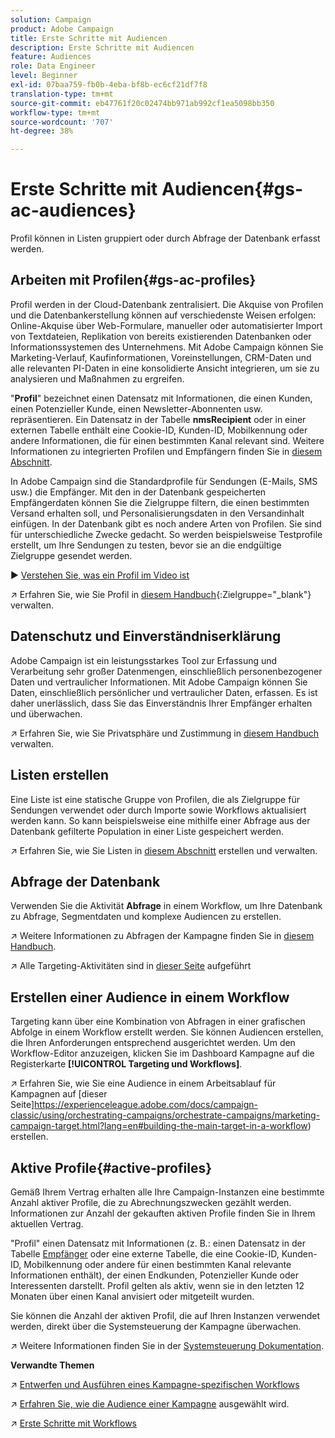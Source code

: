 ```yaml
---
solution: Campaign
product: Adobe Campaign
title: Erste Schritte mit Audiencen
description: Erste Schritte mit Audiencen
feature: Audiences
role: Data Engineer
level: Beginner
exl-id: 07baa759-fb0b-4eba-bf8b-ec6cf21df7f8
translation-type: tm+mt
source-git-commit: eb47761f20c02474bb971ab992cf1ea5098bb350
workflow-type: tm+mt
source-wordcount: '707'
ht-degree: 38%

---
```


# Erste Schritte mit Audiencen{#gs-ac-audiences}

Profil können in Listen gruppiert oder durch Abfrage der Datenbank erfasst werden.

## Arbeiten mit Profilen{#gs-ac-profiles}

Profil werden in der Cloud-Datenbank zentralisiert. Die Akquise von Profilen und die Datenbankerstellung können auf verschiedenste Weisen erfolgen: Online-Akquise über Web-Formulare, manueller oder automatisierter Import von Textdateien, Replikation von bereits existierenden Datenbanken oder Informationssystemen des Unternehmens. Mit Adobe Campaign können Sie Marketing-Verlauf, Kaufinformationen, Voreinstellungen, CRM-Daten und alle relevanten PI-Daten in eine konsolidierte Ansicht integrieren, um sie zu analysieren und Maßnahmen zu ergreifen.

&quot;**Profil**&quot; bezeichnet einen Datensatz mit Informationen, die einen Kunden, einen Potenzieller Kunde, einen Newsletter-Abonnenten usw. repräsentieren.
Ein Datensatz in der Tabelle **nmsRecipient** oder in einer externen Tabelle enthält eine Cookie-ID, Kunden-ID, Mobilkennung oder andere Informationen, die für einen bestimmten Kanal relevant sind. Weitere Informationen zu integrierten Profilen und Empfängern finden Sie in [diesem Abschnitt](../dev/datamodel.md#ootb-profiles).

In Adobe Campaign sind die Standardprofile für Sendungen (E-Mails, SMS usw.) die Empfänger. Mit den in der Datenbank gespeicherten Empfängerdaten können Sie die Zielgruppe filtern, die einen bestimmten Versand erhalten soll, und Personalisierungsdaten in den Versandinhalt einfügen. In der Datenbank gibt es noch andere Arten von Profilen. Sie sind für unterschiedliche Zwecke gedacht. So werden beispielsweise Testprofile erstellt, um Ihre Sendungen zu testen, bevor sie an die endgültige Zielgruppe gesendet werden.

:arrow_forward: [Verstehen Sie, was ein Profil im Video ist](https://video.tv.adobe.com/v/35611?quality=12)

:arrow_upper_right: Erfahren Sie, wie Sie Profil in [diesem Handbuch](https://experienceleague.adobe.com/docs/campaign-classic/using/getting-started/profile-management/about-profiles.html{{){:Zielgruppe=&quot;_blank&quot;} verwalten.

## Datenschutz und Einverständniserklärung

Adobe Campaign ist ein leistungsstarkes Tool zur Erfassung und Verarbeitung sehr großer Datenmengen, einschließlich personenbezogener Daten und vertraulicher Informationen. Mit Adobe Campaign können Sie Daten, einschließlich persönlicher und vertraulicher Daten, erfassen. Es ist daher unerlässlich, dass Sie das Einverständnis Ihrer Empfänger erhalten und überwachen.

:arrow_upper_right: Erfahren Sie, wie Sie Privatsphäre und Zustimmung in [diesem Handbuch](https://experienceleague.corp.adobe.com/docs/campaign-classic/using/getting-started/privacy/privacy-and-recommendations.html) verwalten.


## Listen erstellen

Eine Liste ist eine statische Gruppe von Profilen, die als Zielgruppe für Sendungen verwendet oder durch Importe sowie Workflows aktualisiert werden kann. So kann beispielsweise eine mithilfe einer Abfrage aus der Datenbank gefilterte Population in einer Liste gespeichert werden.

:arrow_upper_right: Erfahren Sie, wie Sie Listen in [diesem Abschnitt](https://experienceleague.adobe.com/docs/campaign-classic/using/getting-started/profile-management/creating-and-managing-lists.html) erstellen und verwalten.

## Abfrage der Datenbank

Verwenden Sie die Aktivität **Abfrage** in einem Workflow, um Ihre Datenbank zu Abfrage, Segmentdaten und komplexe Audiencen zu erstellen.

:arrow_upper_right: Weitere Informationen zu Abfragen der Kampagne finden Sie in [diesem Handbuch](https://experienceleague.adobe.com/docs/campaign-classic/using/automating-with-workflows/introduction/targeting-data.html).

:arrow_upper_right: Alle Targeting-Aktivitäten sind in [dieser Seite](https://experienceleague.adobe.com/docs/campaign-classic/using/automating-with-workflows/targeting-activities/about-targeting-activities.html) aufgeführt

## Erstellen einer Audience in einem Workflow

Targeting kann über eine Kombination von Abfragen in einer grafischen Abfolge in einem Workflow erstellt werden. Sie können Audiencen erstellen, die Ihren Anforderungen entsprechend ausgerichtet werden. Um den Workflow-Editor anzuzeigen, klicken Sie im Dashboard Kampagne auf die Registerkarte **[!UICONTROL Targeting und Workflows]**.

:arrow_upper_right: Erfahren Sie, wie Sie eine Audience in einem Arbeitsablauf für Kampagnen auf [dieser Seite]https://experienceleague.adobe.com/docs/campaign-classic/using/orchestrating-campaigns/orchestrate-campaigns/marketing-campaign-target.html?lang=en#building-the-main-target-in-a-workflow) erstellen.


## Aktive Profile{#active-profiles}

Gemäß Ihrem Vertrag erhalten alle Ihre Campaign-Instanzen eine bestimmte Anzahl aktiver Profile, die zu Abrechnungszwecken gezählt werden. Informationen zur Anzahl der gekauften aktiven Profile finden Sie in Ihrem aktuellen Vertrag.

&quot;Profil&quot; einen Datensatz mit Informationen (z. B.: einen Datensatz in der Tabelle [Empfänger](../dev/datamodel.md) oder eine externe Tabelle, die eine Cookie-ID, Kunden-ID, Mobilkennung oder andere für einen bestimmten Kanal relevante Informationen enthält), der einen Endkunden, Potenzieller Kunde oder Interessenten darstellt. Profil gelten als aktiv, wenn sie in den letzten 12 Monaten über einen Kanal anvisiert oder mitgeteilt wurden.

Sie können die Anzahl der aktiven Profil, die auf Ihren Instanzen verwendet werden, direkt über die Systemsteuerung der Kampagne überwachen.

:arrow_upper_right: Weitere Informationen finden Sie in der [Systemsteuerung Dokumentation](https://docs.adobe.com/content/help/de-DE/control-panel/using/performance-mosnitoring/active-profiles-monitoring.html).


**Verwandte Themen**

:arrow_upper_right: [Entwerfen und Ausführen eines Kampagne-spezifischen Workflows](https://experienceleague.adobe.com/docs/campaign-classic/using/automating-with-workflows/introduction/building-a-workflow.html)

:arrow_upper_right: [Erfahren Sie, wie die Audience einer Kampagne](https://experienceleague.adobe.com/docs/campaign-classic/using/orchestrating-campaigns/orchestrate-campaigns/marketing-campaign-target.html) ausgewählt wird.

:arrow_upper_right: [Erste Schritte mit Workflows](https://experienceleague.adobe.com/docs/campaign-classic/using/automating-with-workflows/introduction/about-workflows.html)
